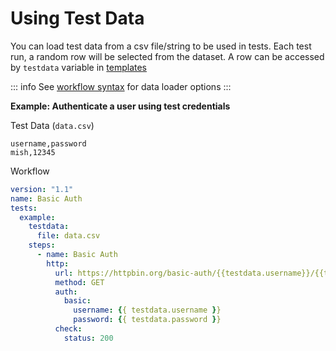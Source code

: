 # Using Test Data

You can load test data from a csv file/string to be used in tests. Each test run, a random row will be selected from the dataset. A row can be accessed by `testdata` variable in [templates](/reference/templating)

::: info
See [workflow syntax](/reference/workflow-syntax#tests-test-testdata-options) for data loader options
:::

**Example: Authenticate a user using test credentials**

Test Data (`data.csv`)

```
username,password
mish,12345
```

Workflow

```yaml
version: "1.1"
name: Basic Auth
tests:
  example:
    testdata:
      file: data.csv
    steps:
      - name: Basic Auth
        http:
          url: https://httpbin.org/basic-auth/{{testdata.username}}/{{testdata.password}}
          method: GET
          auth:
            basic:
              username: {{ testdata.username }}
              password: {{ testdata.password }}
          check:
            status: 200
```

